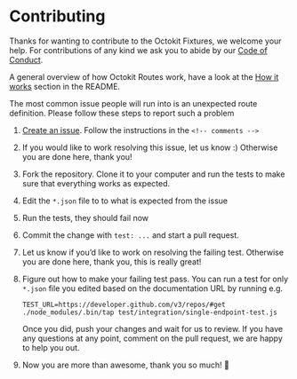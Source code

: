 # Contributing

Thanks for wanting to contribute to the Octokit Fixtures, we welcome your help.
For contributions of any kind we ask you to abide by our [Code of Conduct](CODE_OF_CONDUCT.md).

A general overview of how Octokit Routes work, have a look at the
[How it works](README.md#how-it-works) section in the README.

The most common issue people will run into is an unexpected route definition.
Please follow these steps to report such a problem

1. [Create an issue](https://github.com/octokit/routes/issues/new). Follow the instructions in the `<!-- comments -->`
2. If you would like to work resolving this issue, let us know :)
   Otherwise you are done here, thank you!
3. Fork the repository. Clone it to your computer and run the tests to make sure
   that everything works as expected.
4. Edit the `*.json` file to to what is expected from the issue
5. Run the tests, they should fail now
6. Commit the change with `test: ...` and start a pull request.
7. Let us know if you’d like to work on resolving the failing test. Otherwise
   you are done here, thank you, this is really great!
8. Figure out how to make your failing test pass. You can run a test for only
   `*.json` file you edited based on the documentation URL by running e.g.

   ```
   TEST_URL=https://developer.github.com/v3/repos/#get ./node_modules/.bin/tap test/integration/single-endpoint-test.js
   ```

   Once you did, push your changes and wait for us to review. If you have any
   questions at any point, comment on the pull request, we are happy to help you out.
9. Now you are more than awesome, thank you so much! 💐
